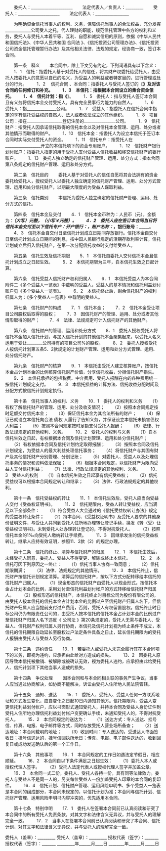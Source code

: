 
 


　　委托人：_____________________
　　法定代表人／负责人：_________
　　受托人：_____________________
　　法定代表人：_________________


　　为明确资金信托当事人的权利、义务，保障信托当事人的合法权益，充分发挥_____________公司受人之托，代人理财的职能，规范信托管理中各方的权利和义务，委托人与受托人本着平等、互利、自愿和诚实信用的原则，依据《中华人民共和国信托法》、《中华人民共和国
合同法
》、《信托投资公司管理办法》、《信托投资公司资金信托管理暂行办法》及其他相关法律、法规的规定，经协商一致，签订本合同。


　　第一条　释义
　　本合同中，除上下文另有约定，下列词语具有以下含义：
　　1．1　信托：指委托人基于对受托人的信任，将其财产权委托给受托人，由受托人按委托人的意愿以自已的名义，为受益人的利益或者特定目的，进行管理或处分的行为。
　　1．2　
信托合同
、本合同：指委托人与受托人签订的《__________________》及对该合同的任何修订和补充。
　　1．3　本信托：指根据本合同设立的集合资金信托。
　　1．4　信托计划：指《__________________》。
　　1．5　委托人：指与受托人签订本合同且有义务将信托本金交付受托人，具有完全民事行为能力的自然人。
　　1．6　受托人：指_______________公司。
　　1．7　受益人：指委托人在信托合同中指定的享有信托受益权的自然人、法人或者依法成立的其他组织。
　　1．8　项目公司：指在__________________登记注册的________________公司。
　　1．9　信托财产：指受托人因承诺信托取得的信托本金以及对信托本金管理、运用、处分或者其他情形而取得的财产。
　　1．10　信托本金：指委托人为设立本信托于签订本合同时实际交付受托人的资金。
　　1．11　信托专户：指受托人在__________________开立的本信托项下的资金专用账户。
　　1．12　信托财产银行划付账户：指委托人指定的用于受托人支付受益人信托收益和移交信托财产的银行账户。
　　1．13　委托人独立确定的信托财产管理、运用、处分方式：指本合同第八条规定的信托财产管理、运用和处分方式。


　　第二条　信托目的
　　委托人基于对受托人的信任自愿将其合法拥有的资金委托给受托人，授权受托人以委托人独立确定的信托财产管理、运用、处分方式管理、运用和处分信托财产，以期最大限度的为受益人谋取利益。


　　第三条　信托类别
　　本信托为委托人独立确定的信托财产管理、运用、处分方式的信托。


　　第四条　信托本金及交付
　　4．1　信托本金币种为：人民币（元），金额为：__________________（大写）元整，（小写￥_________元整）。
　　4．2　委托人应在签订本合同当日将信托本金交付至以下信托专户：开户银行：__________________，账户名称：_____________，银行账号：_________。
　　4．3　信托本金自交付日至信托计划成立日期间存放银行。信托本金自交付日至信托计划成立日期间的利息，按中国人民银行规定的活期存款利率计算，信托计划成立后归入信托财产，在第一次分配信托收益时支付给受益人。


　　第五条　信托生效及信托期限
　　5．1　本信托自委托人交付信托本金且信托计划成立之日起生效。
　　5．2　本信托期限为三年，自本信托生效之日起计算。


　　第六条　信托受益人信托财产权利归属人
　　6．1　本信托受益人为本合同附件二《多个受益人一览表》中载明的受益人，受益人的基本情况和信托利益划付账户见《多个受益人一览表》。
　　6．2　本信托终止后，剩余信托财产的权利归属人为：《多个受益人一览表》中载明的受益人。


　　第七条　信托财产的构成
　　7．1　信托本金；
　　7．2　信托本金受让项目公司股权后取得的股权；
　　7．3　因信托财产的管理、运用、处分或者其他情形取得的财产；
　　7．4　法律、法规规定可计入信托财产的其他财产。


　　第八条　信托财产的管理、运用和处分方式
　　8．1　委托人授权受托人将信托本金加入信托计划，与加入信托计划的其他信托本金聚集起来，以受托人名义运用于受让________公司持有的项目公司%的股权。
　　8．2　委托人授权受托人按信托计划第五条5．2款规定的计划财产管理、运用和处分方式管理、运用、处分信托财产。


　　第九条　信托财产的核算
　　9．1　本信托由受托人建立核算账户，按信托本金占计划本金的比例核算信托财产价值，分享信托收益，分担信托财产损失。
　　9．2　本信托承担的包括税费、中介费用、受托人报酬在内的各种费用统一按信托计划规定支付。
　　9．3　本信托损益的计算方法、信托收益分配时间及分配方式按信托计划规定执行。


　　第十条　信托当事人的权利、义务
　　10．1　委托人的权利和义务
　　（1）有权了解信托财产的管理、运用、处分及收支情况；
　　（2）按照本合同规定按时足额交付信托本金；
　　（3）保证信托本金为其合法所有的财产；
　　（4）保证已就设立本信托向合法
债权
人履行了告知义务，并保证设立本信托未损害债权人利益；
　　（5）按照本合同规定按时足额支付受托人报酬；
　　（6）法律、行政法规规定的其他权利、义务。
　　10．2　受托人的权利与义务
　　（1）自本信托生效之日起，有权根据本合同及信托计划管理、运用和处分信托财产；
　　（2）有权依据本合同及信托计划约定取得报酬；
　　（3）按照本合同及信托计划规定，为受益人的最大利益处理信托事务；
　　（4）将信托财产与其固有财产及其他信托财产分别管理、分别记账；
　　（5）对委托人、受益人以及处理信托事务的情况和资料依法保密；
　　（6）根据本合同规定，以信托财产为限向受益人支付信托利益；
　　（7）法律、行政法规规定的其他权利、义务。
　　10．3　受益人的权利
　　（1）自本信托生效之日起享有信托受益权；
　　（2）信托受益权可以根据本合同规定转让和继承；
　　（3）法律、行政法规规定的其他权利。


　　第十一条　信托受益权的转让
　　11．1　本信托生效后，受托人应当向受益人交付《受益权证明书》。
　　11．2　信托期限内，受益人转让受益权，应当满足以下全部条件：
　　（1）符合受益人大会通过的《信托受益权转让办法》规定的受益权转让条件；
　　（2）持本合同、《受益权证明书》及受托人要求的其他身份证明文件，与受让人共同到受托人住所地办理转让登记手续，换发《转（受）让受益权证明书》。未到受托人处办理转让登记的，不得对抗受托人。
　　（3）按照信托本金的1‰向受托人缴纳转让手续费。
　　11．3　因继承发生的信托受益权转让，继承人应持有效证明，参照11．2款（2）的规定办理。


　　第十二条　信托的终止、清算与信托财产的归属
　　12．1　本信托生效后，未经受托人同意，委托人、受益人不得变更、解除或终止本信托。
　　12．2　本信托可因下列原因之一终止：
　　（1）信托当事人协商一致同意；
　　（2）信托期限期满；
　　（3）法律、法规规定的其他情形。
　　12．3　本信托终止，信托财产按信托计划规定清算。清算后的信托财产，按以下方式分配转移给本信托的信托财产归属人。
　　（1）现金形态的信托财产由受托人以现金形式，按信托本金占计划本金的比例，采用划付至信托利益划付帐户的方式转移给信托财产归属人。
　　（2）股权形态的信托财产，本信托终止时目标公司为股份有限公司的，由受托人按本信托的信托本金占计划本金的比例过户至信托财产归属人名下，但信托财产归属人应当提前支付过户费用，否则，受托人有权留置股权。信托终止时目标公司仍为有限责任公司的，由受托人按本信托的信托本金占计划本金的比例过户至信托财产归属人名下违反《
公司法
》第20条规定的，受托人无需与委托人、受益人、信托财产权利归属人另行协商，本信托及信托计划视为终止条件不成立，本信托的信托期限自动延长至股权过户法定条件具备之日止，延长信托期限内的受托人报酬由受托人与受益人另行协商。


　　第十三条　违约责任
　　13．1　若委托人或受托人未完全履行其在本合同项下的义务，即视为违约，应承担由此给对方造成的损失。
　　13．2　因委托人原因导致本信托被撤销、被解除或被确认无效，视为委托人违约，应承担由此给受托人、信托计划项下其他当事人造成的损失。


　　第十四条　争议处理
　　因本合同和与本合同相关联的事务产生争议，当事人应当通过协商解决，如协商不能解决，诉讼由受托人住所地人民法院管辖。


　　第十五条　通知、送达
　　15．1　委托人、受托人、受益人任何一方联系地址和方式发生变化，应自变化之日起10日内通知其他方。信托期限内，受益人变更信托利益划付帐户，应以书面形式通知受托人，并持本合同及受益人身份证件到受托人住所地办理信托利益划付帐户变更确认手续，未通知受托人的，不得对抗受托人。
　　15．2　本合同规定的送达为：
　　（1）送达方式：专人送达、挂号信、传真、电报、电子邮件等方式，同时存放受托人营业场所备查；
　　（2）送达地址：本合同载明的地址；
　　（3）收到时间：专人送达的，受送达人书面签收日；挂号信送达的，挂号信回执所示日；传真、电报、电子邮件送达的，收到回复日或成功发送确认后的第一个工作日。


　　第十六条　其他事项
　　16．1　本合同规定的工作日如遇法定节假日，相应顺延。
　　16．2　本合同自以下条件满足之日起生效：
　　（1）委托人本人或授权代理人签字。
　　（2）受托人法定代表人或授权代理人签字并加盖公章。
　　16．3　本合同一式二份，委托人、受托人各持一份，具有同等法律效力。委托人与受益人不是同一人的，另交每位受益人一份加盖受托人印章的本合同的复印件。
　　16．4　信托计划、信托财产管理、运用风险申明书、多个受益人一览表是本合同的组成部分，本合同未规定的，以信托计划为准；本合同与信托计划、信托财产管理、运用风险申明书内容冲突的，优先适用本合同。


　　第十七条　特别申明
　　17．1　委托人在签署本合同前已认真阅读和研究了本合同中的所有受托人免责条款，对其文字和法律含义无异议，并与受托人的理解完全一致。
　　17．2　当事人在签署本合同前已认真阅读和研究了本合同、信托计划，对其文字和法律含义无异议，并与受托人的理解完全一致。


 


委托人（盖章）：_________    受托人（盖章）：_________
授权代表（签字）：_______    授权代表（签字）：_______
_________年______月____日    ________年______月_____日
 


 

 
 
 
 
 
  


  
 

  


  


  
 
 
 
 

